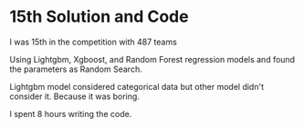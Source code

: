 # 15th Solution and Code

I was 15th in the competition with 487 teams

Using Lightgbm, Xgboost, and Random Forest regression models and found the parameters as Random Search.

Lightgbm model considered categorical data but other model didn't consider it. Because it was boring.

I spent 8 hours writing the code.
